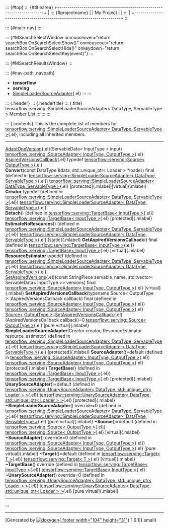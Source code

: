 ::: {#top}
::: {#titlearea}
+-----------------------------------------------------------------------+
| ::: {#projectname}                                                    |
| My Project                                                            |
| :::                                                                   |
+-----------------------------------------------------------------------+
:::

::: {#main-nav}
:::

::: {#MSearchSelectWindow onmouseover="return searchBox.OnSearchSelectShow()" onmouseout="return searchBox.OnSearchSelectHide()" onkeydown="return searchBox.OnSearchSelectKey(event)"}
:::

::: {#MSearchResultsWindow}
:::

::: {#nav-path .navpath}
-   **tensorflow**
-   **serving**
-   [SimpleLoaderSourceAdapter](classtensorflow_1_1serving_1_1SimpleLoaderSourceAdapter.html){.el}
:::
:::

::: {.header}
::: {.headertitle}
::: {.title}
tensorflow::serving::SimpleLoaderSourceAdapter\< DataType, ServableType
\> Member List
:::
:::
:::

::: {.contents}
This is the complete list of members for
[tensorflow::serving::SimpleLoaderSourceAdapter\< DataType, ServableType
\>](classtensorflow_1_1serving_1_1SimpleLoaderSourceAdapter.html){.el},
including all inherited members.

  ---------------------------------------------------------------------------------------------------------------------------------------------------------------------------------------------------------------------------------------------------- --------------------------------------------------------------------------------------------------------------------------------------------------- ----------------------------------------
  [AdaptOneVersion](classtensorflow_1_1serving_1_1SourceAdapter.html#acb3ad719a856c7bb0085df33438c4986){.el}(ServableData\< InputType \> input)                                                                                                        [tensorflow::serving::SourceAdapter\< InputType, OutputType \>](classtensorflow_1_1serving_1_1SourceAdapter.html){.el}                              
  [AspiredVersionsCallback](classtensorflow_1_1serving_1_1Source.html#aeb281087e1478b0ff4a74e3f60496c6f){.el} typedef                                                                                                                                  [tensorflow::serving::Source\< OutputType \>](classtensorflow_1_1serving_1_1Source.html){.el}                                                       
  **Convert**(const DataType &data, std::unique\_ptr\< Loader \> \*loader) final (defined in [tensorflow::serving::SimpleLoaderSourceAdapter\< DataType, ServableType \>](classtensorflow_1_1serving_1_1SimpleLoaderSourceAdapter.html){.el})          [tensorflow::serving::SimpleLoaderSourceAdapter\< DataType, ServableType \>](classtensorflow_1_1serving_1_1SimpleLoaderSourceAdapter.html){.el}     [protected]{.mlabel}[virtual]{.mlabel}
  **Creator** typedef (defined in [tensorflow::serving::SimpleLoaderSourceAdapter\< DataType, ServableType \>](classtensorflow_1_1serving_1_1SimpleLoaderSourceAdapter.html){.el})                                                                     [tensorflow::serving::SimpleLoaderSourceAdapter\< DataType, ServableType \>](classtensorflow_1_1serving_1_1SimpleLoaderSourceAdapter.html){.el}     
  **Detach**() (defined in [tensorflow::serving::TargetBase\< InputType \>](classtensorflow_1_1serving_1_1TargetBase.html){.el})                                                                                                                       [tensorflow::serving::TargetBase\< InputType \>](classtensorflow_1_1serving_1_1TargetBase.html){.el}                                                [protected]{.mlabel}
  **EstimateNoResources**() (defined in [tensorflow::serving::SimpleLoaderSourceAdapter\< DataType, ServableType \>](classtensorflow_1_1serving_1_1SimpleLoaderSourceAdapter.html){.el})                                                               [tensorflow::serving::SimpleLoaderSourceAdapter\< DataType, ServableType \>](classtensorflow_1_1serving_1_1SimpleLoaderSourceAdapter.html){.el}     [static]{.mlabel}
  **GetAspiredVersionsCallback**() final (defined in [tensorflow::serving::TargetBase\< InputType \>](classtensorflow_1_1serving_1_1TargetBase.html){.el})                                                                                             [tensorflow::serving::TargetBase\< InputType \>](classtensorflow_1_1serving_1_1TargetBase.html){.el}                                                [virtual]{.mlabel}
  **ResourceEstimator** typedef (defined in [tensorflow::serving::SimpleLoaderSourceAdapter\< DataType, ServableType \>](classtensorflow_1_1serving_1_1SimpleLoaderSourceAdapter.html){.el})                                                           [tensorflow::serving::SimpleLoaderSourceAdapter\< DataType, ServableType \>](classtensorflow_1_1serving_1_1SimpleLoaderSourceAdapter.html){.el}     
  [SetAspiredVersions](classtensorflow_1_1serving_1_1SourceAdapter.html#a9775d0a39269efb319a0dbd94862f183){.el}(const StringPiece servable\_name, std::vector\< ServableData\< InputType \>\> versions) final                                          [tensorflow::serving::SourceAdapter\< InputType, OutputType \>](classtensorflow_1_1serving_1_1SourceAdapter.html){.el}                              [virtual]{.mlabel}
  **SetAspiredVersionsCallback**(typename Source\< OutputType \>::AspiredVersionsCallback callback) final (defined in [tensorflow::serving::SourceAdapter\< InputType, OutputType \>](classtensorflow_1_1serving_1_1SourceAdapter.html){.el})          [tensorflow::serving::SourceAdapter\< InputType, OutputType \>](classtensorflow_1_1serving_1_1SourceAdapter.html){.el}                              
  [Source\< OutputType \>::SetAspiredVersionsCallback](classtensorflow_1_1serving_1_1Source.html#a70d7f3b3ab429deb777d4672c0cec447){.el}(AspiredVersionsCallback callback)=0                                                                           [tensorflow::serving::Source\< OutputType \>](classtensorflow_1_1serving_1_1Source.html){.el}                                                       [pure virtual]{.mlabel}
  **SimpleLoaderSourceAdapter**(Creator creator, ResourceEstimator resource\_estimator) (defined in [tensorflow::serving::SimpleLoaderSourceAdapter\< DataType, ServableType \>](classtensorflow_1_1serving_1_1SimpleLoaderSourceAdapter.html){.el})   [tensorflow::serving::SimpleLoaderSourceAdapter\< DataType, ServableType \>](classtensorflow_1_1serving_1_1SimpleLoaderSourceAdapter.html){.el}     [protected]{.mlabel}
  **SourceAdapter**()=default (defined in [tensorflow::serving::SourceAdapter\< InputType, OutputType \>](classtensorflow_1_1serving_1_1SourceAdapter.html){.el})                                                                                      [tensorflow::serving::SourceAdapter\< InputType, OutputType \>](classtensorflow_1_1serving_1_1SourceAdapter.html){.el}                              [protected]{.mlabel}
  **TargetBase**() (defined in [tensorflow::serving::TargetBase\< InputType \>](classtensorflow_1_1serving_1_1TargetBase.html){.el})                                                                                                                   [tensorflow::serving::TargetBase\< InputType \>](classtensorflow_1_1serving_1_1TargetBase.html){.el}                                                [protected]{.mlabel}
  **UnarySourceAdapter**()=default (defined in [tensorflow::serving::UnarySourceAdapter\< DataType, std::unique\_ptr\< Loader \> \>](classtensorflow_1_1serving_1_1UnarySourceAdapter.html){.el})                                                      [tensorflow::serving::UnarySourceAdapter\< DataType, std::unique\_ptr\< Loader \> \>](classtensorflow_1_1serving_1_1UnarySourceAdapter.html){.el}   [protected]{.mlabel}
  **\~SimpleLoaderSourceAdapter**() override=0 (defined in [tensorflow::serving::SimpleLoaderSourceAdapter\< DataType, ServableType \>](classtensorflow_1_1serving_1_1SimpleLoaderSourceAdapter.html){.el})                                            [tensorflow::serving::SimpleLoaderSourceAdapter\< DataType, ServableType \>](classtensorflow_1_1serving_1_1SimpleLoaderSourceAdapter.html){.el}     [pure virtual]{.mlabel}
  **\~Source**()=default (defined in [tensorflow::serving::Source\< OutputType \>](classtensorflow_1_1serving_1_1Source.html){.el})                                                                                                                    [tensorflow::serving::Source\< OutputType \>](classtensorflow_1_1serving_1_1Source.html){.el}                                                       [virtual]{.mlabel}
  **\~SourceAdapter**() override=0 (defined in [tensorflow::serving::SourceAdapter\< InputType, OutputType \>](classtensorflow_1_1serving_1_1SourceAdapter.html){.el})                                                                                 [tensorflow::serving::SourceAdapter\< InputType, OutputType \>](classtensorflow_1_1serving_1_1SourceAdapter.html){.el}                              [pure virtual]{.mlabel}
  **\~Target**()=default (defined in [tensorflow::serving::Target\< T \>](classtensorflow_1_1serving_1_1Target.html){.el})                                                                                                                             [tensorflow::serving::Target\< T \>](classtensorflow_1_1serving_1_1Target.html){.el}                                                                [virtual]{.mlabel}
  **\~TargetBase**() override (defined in [tensorflow::serving::TargetBase\< InputType \>](classtensorflow_1_1serving_1_1TargetBase.html){.el})                                                                                                        [tensorflow::serving::TargetBase\< InputType \>](classtensorflow_1_1serving_1_1TargetBase.html){.el}                                                
  **\~UnarySourceAdapter**() override=0 (defined in [tensorflow::serving::UnarySourceAdapter\< DataType, std::unique\_ptr\< Loader \> \>](classtensorflow_1_1serving_1_1UnarySourceAdapter.html){.el})                                                 [tensorflow::serving::UnarySourceAdapter\< DataType, std::unique\_ptr\< Loader \> \>](classtensorflow_1_1serving_1_1UnarySourceAdapter.html){.el}   [pure virtual]{.mlabel}
  ---------------------------------------------------------------------------------------------------------------------------------------------------------------------------------------------------------------------------------------------------- --------------------------------------------------------------------------------------------------------------------------------------------------- ----------------------------------------
:::

------------------------------------------------------------------------

[Generated by [![doxygen](doxygen.svg){.footer width="104"
height="31"}](https://www.doxygen.org/index.html) 1.9.1]{.small}
